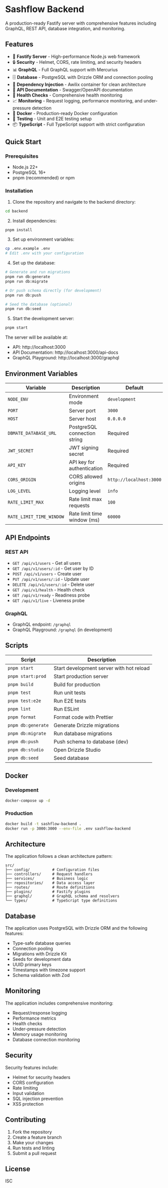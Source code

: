 # Sashflow Backend

A production-ready Fastify server with comprehensive features including GraphQL, REST API, database integration, and monitoring.

## Features

- 🚀 **Fastify Server** - High-performance Node.js web framework
- 🔒 **Security** - Helmet, CORS, rate limiting, and security headers
- 📊 **GraphQL** - Full GraphQL support with Mercurius
- 🗄️ **Database** - PostgreSQL with Drizzle ORM and connection pooling
- 🔧 **Dependency Injection** - Awilix container for clean architecture
- 📝 **API Documentation** - Swagger/OpenAPI documentation
- 🏥 **Health Checks** - Comprehensive health monitoring
- 📈 **Monitoring** - Request logging, performance monitoring, and under-pressure detection
- 🐳 **Docker** - Production-ready Docker configuration
- 🧪 **Testing** - Unit and E2E testing setup
- 📦 **TypeScript** - Full TypeScript support with strict configuration

## Quick Start

### Prerequisites

- Node.js 22+
- PostgreSQL 16+
- pnpm (recommended) or npm

### Installation

1. Clone the repository and navigate to the backend directory:
```bash
cd backend
```

2. Install dependencies:
```bash
pnpm install
```

3. Set up environment variables:
```bash
cp .env.example .env
# Edit .env with your configuration
```

4. Set up the database:
```bash
# Generate and run migrations
pnpm run db:generate
pnpm run db:migrate

# Or push schema directly (for development)
pnpm run db:push

# Seed the database (optional)
pnpm run db:seed
```

5. Start the development server:
```bash
pnpm start
```

The server will be available at:
- API: http://localhost:3000
- API Documentation: http://localhost:3000/api-docs
- GraphQL Playground: http://localhost:3000/graphql

## Environment Variables

| Variable | Description | Default |
|----------|-------------|---------|
| `NODE_ENV` | Environment mode | `development` |
| `PORT` | Server port | `3000` |
| `HOST` | Server host | `0.0.0.0` |
| `DBMATE_DATABASE_URL` | PostgreSQL connection string | Required |
| `JWT_SECRET` | JWT signing secret | Required |
| `API_KEY` | API key for authentication | Required |
| `CORS_ORIGIN` | CORS allowed origins | `http://localhost:3000` |
| `LOG_LEVEL` | Logging level | `info` |
| `RATE_LIMIT_MAX` | Rate limit max requests | `100` |
| `RATE_LIMIT_TIME_WINDOW` | Rate limit time window (ms) | `60000` |

## API Endpoints

### REST API

- `GET /api/v1/users` - Get all users
- `GET /api/v1/users/:id` - Get user by ID
- `POST /api/v1/users` - Create user
- `PUT /api/v1/users/:id` - Update user
- `DELETE /api/v1/users/:id` - Delete user
- `GET /api/v1/health` - Health check
- `GET /api/v1/ready` - Readiness probe
- `GET /api/v1/live` - Liveness probe

### GraphQL

- GraphQL endpoint: `/graphql`
- GraphQL Playground: `/graphql` (in development)

## Scripts

| Script | Description |
|--------|-------------|
| `pnpm start` | Start development server with hot reload |
| `pnpm start:prod` | Start production server |
| `pnpm build` | Build for production |
| `pnpm test` | Run unit tests |
| `pnpm test:e2e` | Run E2E tests |
| `pnpm lint` | Run ESLint |
| `pnpm format` | Format code with Prettier |
| `pnpm db:generate` | Generate Drizzle migrations |
| `pnpm db:migrate` | Run database migrations |
| `pnpm db:push` | Push schema to database (dev) |
| `pnpm db:studio` | Open Drizzle Studio |
| `pnpm db:seed` | Seed database |

## Docker

### Development

```bash
docker-compose up -d
```

### Production

```bash
docker build -t sashflow-backend .
docker run -p 3000:3000 --env-file .env sashflow-backend
```

## Architecture

The application follows a clean architecture pattern:

```
src/
├── config/          # Configuration files
├── controllers/     # Request handlers
├── services/        # Business logic
├── repositories/    # Data access layer
├── routes/          # Route definitions
├── plugins/         # Fastify plugins
├── graphql/         # GraphQL schema and resolvers
└── types/           # TypeScript type definitions
```

## Database

The application uses PostgreSQL with Drizzle ORM and the following features:

- Type-safe database queries
- Connection pooling
- Migrations with Drizzle Kit
- Seeds for development data
- UUID primary keys
- Timestamps with timezone support
- Schema validation with Zod

## Monitoring

The application includes comprehensive monitoring:

- Request/response logging
- Performance metrics
- Health checks
- Under-pressure detection
- Memory usage monitoring
- Database connection monitoring

## Security

Security features include:

- Helmet for security headers
- CORS configuration
- Rate limiting
- Input validation
- SQL injection prevention
- XSS protection

## Contributing

1. Fork the repository
2. Create a feature branch
3. Make your changes
4. Run tests and linting
5. Submit a pull request

## License

ISC
